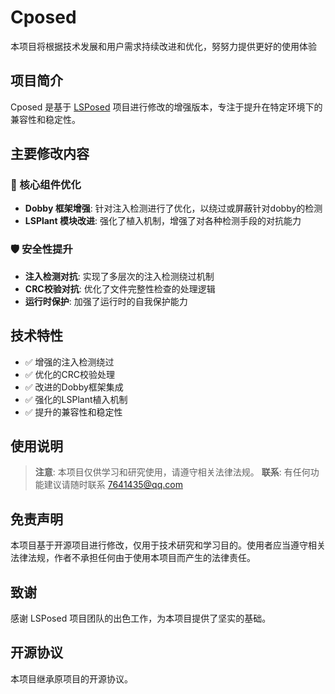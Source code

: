 # Cposed
  本项目将根据技术发展和用户需求持续改进和优化，努努力提供更好的使用体验
  
## 项目简介

Cposed 是基于 [LSPosed](https://github.com/LSPosed/LSPosed) 项目进行修改的增强版本，专注于提升在特定环境下的兼容性和稳定性。

## 主要修改内容

### 🔧 核心组件优化
- **Dobby 框架增强**: 针对注入检测进行了优化，以绕过或屏蔽针对dobby的检测
- **LSPlant 模块改进**: 强化了植入机制，增强了对各种检测手段的对抗能力

### 🛡️ 安全性提升

- **注入检测对抗**: 实现了多层次的注入检测绕过机制
- **CRC校验对抗**: 优化了文件完整性检查的处理逻辑
- **运行时保护**: 加强了运行时的自我保护能力

## 技术特性

- ✅ 增强的注入检测绕过
- ✅ 优化的CRC校验处理
- ✅ 改进的Dobby框架集成
- ✅ 强化的LSPlant植入机制
- ✅ 提升的兼容性和稳定性

## 使用说明

> **注意**: 本项目仅供学习和研究使用，请遵守相关法律法规。
> **联系**: 有任何功能建议请随时联系 7641435@qq.com

## 免责声明

本项目基于开源项目进行修改，仅用于技术研究和学习目的。使用者应当遵守相关法律法规，作者不承担任何由于使用本项目而产生的法律责任。

## 致谢

感谢 LSPosed 项目团队的出色工作，为本项目提供了坚实的基础。

## 开源协议

本项目继承原项目的开源协议。 
